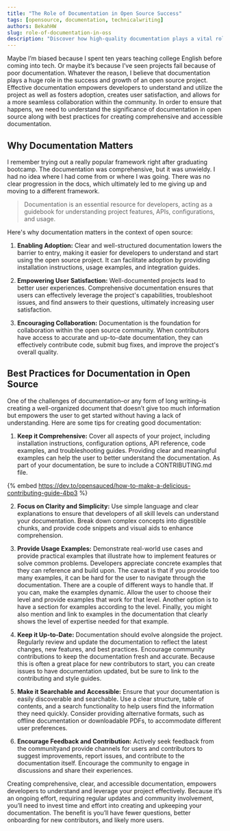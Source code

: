 ```yaml
---
title: "The Role of Documentation in Open Source Success"
tags: [opensource, documentation, technicalwriting]
authors: BekahHW
slug: role-of-documentation-in-oss
description: "Discover how high-quality documentation plays a vital role in the success of open source projects, fostering adoption, user satisfaction, and developer collaboration. Learn best practices for creating comprehensive and accessible documentation that empowers the community."
---
```

Maybe I’m biased because I spent ten years teaching college English before coming into tech. Or maybe it’s because I’ve seen projects fail because of poor documentation. Whatever the reason, I believe that documentation plays a huge role in the success and growth of an open source project. Effective documentation empowers developers to understand and utilize the project as well as fosters adoption, creates user satisfaction, and allows for a more seamless collaboration within the community. In order to ensure that happens, we need to understand the significance of documentation in open source along with best practices for creating comprehensive and accessible documentation.

<!-- truncate -->

## Why Documentation Matters

I remember trying out a really popular framework right after graduating bootcamp. The documentation was comprehensive, but it was unwieldy. I had no idea where I had come from or where I was going. There was no clear progression in the docs, which ultimately led to me giving up and moving to a different framework.

> Documentation is an essential resource for developers, acting as a guidebook for understanding project features, APIs, configurations, and usage. 

Here's why documentation matters in the context of open source:

1. **Enabling Adoption:** Clear and well-structured documentation lowers the barrier to entry, making it easier for developers to understand and start using the open source project. It can facilitate adoption by providing installation instructions, usage examples, and integration guides.

2. **Empowering User Satisfaction:** Well-documented projects lead to better user experiences. Comprehensive documentation ensures that users can effectively leverage the project's capabilities, troubleshoot issues, and find answers to their questions, ultimately increasing user satisfaction.

3. **Encouraging Collaboration:** Documentation is the foundation for collaboration within the open source community. When contributors have access to accurate and up-to-date documentation, they can effectively contribute code, submit bug fixes, and improve the project's overall quality.

## Best Practices for Documentation in Open Source
One of the challenges of documentation–or any form of long writing–is creating a well-organized document that doesn’t give too much information but empowers the user to get started without having a lack of understanding. Here are some tips for creating good documentation:

1. **Keep it Comprehensive:** Cover all aspects of your project, including installation instructions, configuration options, API reference, code examples, and troubleshooting guides. Providing clear and meaningful examples can help the user to better understand the documentation. As part of your documentation, be sure to include a CONTRIBUTING.md file. 

{% embed https://dev.to/opensauced/how-to-make-a-delicious-contributing-guide-4bp3 %}

2. **Focus on Clarity and Simplicity:** Use simple language and clear explanations to ensure that developers of all skill levels can understand your documentation. Break down complex concepts into digestible chunks, and provide code snippets and visual aids to enhance comprehension.

3. **Provide Usage Examples:** Demonstrate real-world use cases and provide practical examples that illustrate how to implement features or solve common problems. Developers appreciate concrete examples that they can reference and build upon. The caveat is that if you provide too many examples, it can be hard for the user to navigate through the documentation. There are a couple of different ways to handle that. If you can, make the examples dynamic. Allow the user to choose their level and provide examples that work for that level. Another option is to have a section for examples according to the level. Finally, you might also mention and link to examples in the documentation that clearly shows the level of expertise needed for that example.

4. **Keep it Up-to-Date:** Documentation should evolve alongside the project. Regularly review and update the documentation to reflect the latest changes, new features, and best practices. Encourage community contributions to keep the documentation fresh and accurate. Because this is often a great place for new contributors to start, you can create issues to have documentation updated, but be sure to link to the contributing and style guides.

5. **Make it Searchable and Accessible:** Ensure that your documentation is easily discoverable and searchable. Use a clear structure, table of contents, and a search functionality to help users find the information they need quickly. Consider providing alternative formats, such as offline documentation or downloadable PDFs, to accommodate different user preferences.

6. **Encourage Feedback and Contribution:** Actively seek feedback from the communityand provide channels for users and contributors to suggest improvements, report issues, and contribute to the documentation itself. Encourage the community to engage in discussions and share their experiences.

Creating comprehensive, clear, and accessible documentation, empowers developers to understand and leverage your project effectively. Because it’s an ongoing effort, requiring regular updates and community involvement, you’ll need to invest time and effort into creating and upkeeping your documentation. The benefit is you’ll have fewer questions, better onboarding for new contributors, and likely more users.
